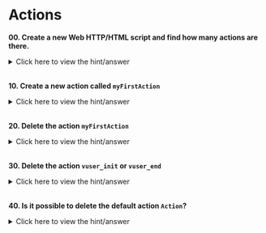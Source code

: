 # Actions

**00. Create a new Web HTTP/HTML script and find how many actions are there.**

<details><summary>Click here to view the hint/answer</summary>
<br/>
<p>
By default, Web HTTP/HTML script will have three actions: vuser_init, Action, and vuser_end.

![Record](/10-Actions/assets/00.jpg)

</p>
</details><br/>

**10. Create a new action called `myFirstAction`**
<details><summary>Click here to view the hint/answer</summary>
<br/>
<p>
Right click on `Actions` in the `Solution Explorer`, click on `Create new Action` and enter `myFirstAction`, and then click on `OK`.

</p>
</details><br/>

**20. Delete the action  `myFirstAction`**
<details><summary>Click here to view the hint/answer</summary>
<br/>
<p>
Right click on `myFirstAction`, and then click on `Delete Action` or select `myFirstAction` then press `Delete` key, then respond to the prompt.

</p>
</details><br/>

**30. Delete the action  `vuser_init` or `vuser_end`**
<details><summary>Click here to view the hint/answer</summary>
<br/>
<p>
You cannot delete the `vuser_init` and `vuser_end` actions.
</p>
</details><br/>

**40. Is it possible to delete the default action `Action`?**
<details>
<summary>Click here to view the hint/answer</summary>
<br/>
<p>
Yes, you can delete the default action `Action`.
</p>

![Record](/10-Actions/assets/40.jpg)

</details><br/>